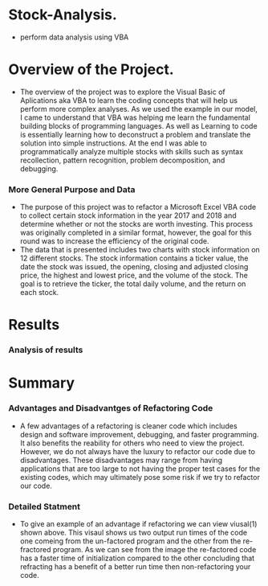 # Stock-Analysis.
 - perform data analysis using VBA

 # Overview of the Project.
  - The overview of the project was to explore the Visual Basic of Aplications aka VBA to learn the coding concepts that will help us perform more complex analyses. As we used the example in our model, I came to understand that VBA was helping me learn the fundamental building blocks of programming languages. As well as Learning to code is essentially learning how to deconstruct a problem and translate the solution into simple instructions. At the end I was able to programmatically analyze multiple stocks with skills such as syntax recollection, pattern recognition, problem decomposition, and debugging.
  ### More General Purpose and Data 
  - The purpose of this project was to refactor a Microsoft Excel VBA code to collect certain stock information in the year 2017 and 2018 and determine whether or not the stocks are worth investing. This process was originally completed in a similar format, however, the goal for this round was to increase the efficiency of the original code.
  - The data that is presented includes two charts with stock information on 12 different stocks. The stock information contains a ticker value, the date the stock was issued, the opening, closing and adjusted closing price, the highest and lowest price, and the volume of the stock. The goal is to retrieve the ticker, the total daily volume, and the return on each stock.
# Results
### Analysis of results 




# Summary
### Advantages and Disadvantges of Refactoring Code
- A few advantages of a refactoring is cleaner code which includes design and software improvement, debugging, and faster programming. It also benefits the reability for others who need to view the project. However, we do not always have the luxury to refactor our code due to disadvantages. These disadvantages may range from having applications that are too large to not having the proper test cases for the existing codes, which may ultimately pose some risk if we try to refactor our code.



### Detailed Statment
- To give an example of an advantage if refactoring we can view viusal(1) shown above. This visaul shows us two output run times of the code one comeing from the un-factored program and the other from the re-fractored program. As we can see from the image the re-factored code has a faster time of initialization compared to the other concluding that refracting has a benefit of a better run time then non-refactoring your code. 
